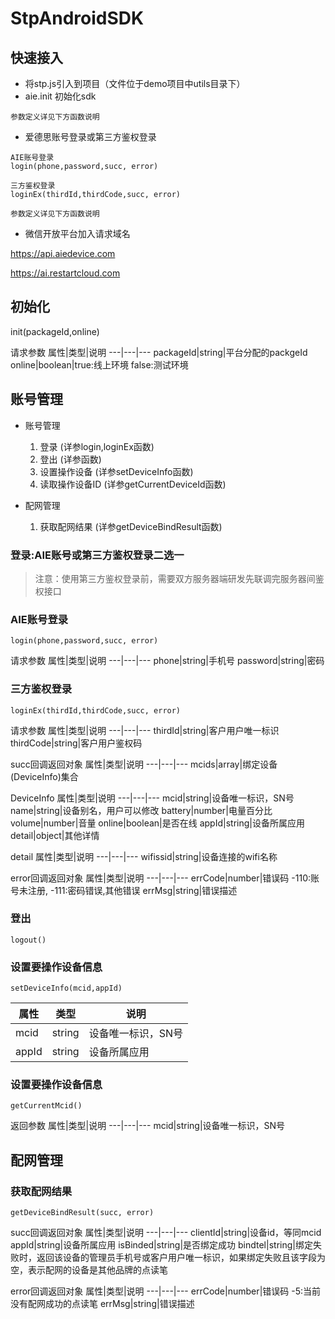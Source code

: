 # StpAndroidSDK

## 快速接入
+ 将stp.js引入到项目（文件位于demo项目中utils目录下）
+ aie.init 初始化sdk
```
参数定义详见下方函数说明
```
+ 爱德思账号登录或第三方鉴权登录
```
AIE账号登录
login(phone,password,succ, error)

三方鉴权登录
loginEx(thirdId,thirdCode,succ, error)

参数定义详见下方函数说明
```

+ 微信开放平台加入请求域名

https://api.aiedevice.com

https://ai.restartcloud.com

## 初始化
init(packageId,online)

请求参数
属性|类型|说明
---|---|---
packageId|string|平台分配的packgeId
online|boolean|true:线上环境 false:测试环境

## 账号管理

+ 账号管理
  1. 登录	(详参login,loginEx函数)
  2. 登出	(详参函数)
  3. 设置操作设备	(详参setDeviceInfo函数)
  4. 读取操作设备ID	(详参getCurrentDeviceId函数)

+ 配网管理
  1. 获取配网结果	(详参getDeviceBindResult函数)

###  登录:AIE账号或第三方鉴权登录二选一
> 注意：使用第三方鉴权登录前，需要双方服务器端研发先联调完服务器间鉴权接口
 

### AIE账号登录
```
login(phone,password,succ, error)
```

请求参数
属性|类型|说明
---|---|---
phone|string|手机号
password|string|密码

### 三方鉴权登录
```
loginEx(thirdId,thirdCode,succ, error)
```
请求参数
属性|类型|说明
---|---|---
thirdId|string|客户用户唯一标识
thirdCode|string|客户用户鉴权码

succ回调返回对象
属性|类型|说明
---|---|---
mcids|array|绑定设备(DeviceInfo)集合

DeviceInfo
属性|类型|说明
---|---|---
mcid|string|设备唯一标识，SN号
name|string|设备别名，用户可以修改
battery|number|电量百分比
volume|number|音量
online|boolean|是否在线
appId|string|设备所属应用
detail|object|其他详情

detail
属性|类型|说明
---|---|---
wifissid|string|设备连接的wifi名称
 
error回调返回对象
属性|类型|说明
---|---|---
errCode|number|错误码 -110:账号未注册, -111:密码错误,其他错误
errMsg|string|错误描述

###  登出

```
logout()
```

###  设置要操作设备信息
```
setDeviceInfo(mcid,appId)
```
属性|类型|说明
---|---|---
mcid|string|设备唯一标识，SN号
appId|string|设备所属应用
 
###   设置要操作设备信息
```
getCurrentMcid()
```
返回参数
属性|类型|说明
---|---|---
mcid|string|设备唯一标识，SN号

## 配网管理
###   获取配网结果	 
```
getDeviceBindResult(succ, error)
```
succ回调返回对象
属性|类型|说明
---|---|---
clientId|string|设备id，等同mcid
appId|string|设备所属应用
isBinded|string|是否绑定成功
bindtel|string|绑定失败时，返回该设备的管理员手机号或客户用户唯一标识，如果绑定失败且该字段为空，表示配网的设备是其他品牌的点读笔

error回调返回对象
属性|类型|说明
---|---|---
errCode|number|错误码 -5:当前没有配网成功的点读笔
errMsg|string|错误描述






